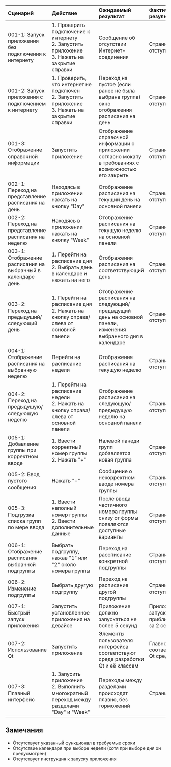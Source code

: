 |Cценарий|Действие|Ожидаемый результат|Фактический результат| Оценка|
|:---|:---|:---|:---|:---|
|001-1: Запуск приложения без подключения к интернету|1. Проверить подключение к интернету <br /> 2. Запустить приложение <br /> 3. Нажать на закрытие справки|Сообщение об отсутствии Интернет-соединения|Страница отстутвует|Тест не пройден|
|001-2: Запуск приложения с подключением к интернету|1. Проверить, что интернет не подключен <br /> 2. Запустить приложение <br /> 3. Нажать на закрытие справки|Переход на пустое (если ранее не была выбрана группа) окно отображения расписания на день|Страница отстутвует|Тест не пройден|
|001-3: Отображение справочной информации|Запустить приложение|Отображение справочной информации о приложении согласно мокапу в требованиях с возможностью его закрыть|Страница отстутвует|Тест не пройден|
|002-1: Переход на представление расписания на день|Находясь в приложении нажать на кнопку "Day"|Отображение расписания на текущий день на основной панели|Страница отстутвует|Тест не пройден|
|002-2: Переход на представление расписания на неделю|Находясь в приложении нажать на кнопку "Week"|Отображение расписания на текущую неделю на основной панели|Страница отстутвует|Тест не пройден|
|003-1: Отображение расписания на выбранный в календаре день|1. Перейти на расписание дня <br /> 2. Выбрать день в календаре и нажать на него|Отображения расписания на соответствующий день|Страница отстутвует|Тест не пройден|
|003-2: Переход на предыдуший/следующий день|1. Перейти на расписание дня <br /> 2. Нажать на кнопку справа/слева от основной панели|Отображение расписания на следующий/предыдущий день на основной панели, изменения выбранного дня в календаре|Страница отстутвует|Тест не пройден|
|004-1: Отображение расписания на выбранную неделю|Перейти на расписание недели <br />|Отображения расписания на текущую неделю|Страница отстутвует|Тест не пройден|
|004-2: Переход на предыдушую/следующую неделю|1. Перейти на расписание недели <br /> 2. Нажать на кнопку справа/слева от основной панели|Отображение расписания на следующую/предыдущую неделю на основной панели|Страница отстутвует|Тест не пройден|
|005-1: Добавление группы при корректном вводе|1. Ввести корректный номер группы <br /> 2. Нажать "+"|Налевой панеди групп добавляется новая группа|Страница отстутвует|Тест не пройден|
|005-2: Ввод пустого сообщения|Нажать "+"|Сообщение о некорректном вводе номера группы|Страница отстутвует|Тест не пройден|
|005-3: Подгрузка списка групп по мере ввода|1. Ввести неполный номер группы <br /> 2. Ввести дополнительные данные|После ввода частичного номера группы снизу от формы появляются доступные варианты|Страница отстутвует|Тест не пройден|
|006-1: Отображение расписания выбранной подгруппы|Выбрать подгруппу, нажав "1" или "2" около номера группы|Переход на рассписание конкретной подгруппы|Страница отстутвует|Тест не пройден|
|006-2: Изменение подгруппы|Выбрать другую подгруппу|Переход на расписание другой подгруппы|Страница отстутвует|Тест не пройден|
|007-1: Быстрый запуск приложения|Запустить установленное приложения на девайсе|Приложение должно запускаться не более 5 секунд|Приложение запускается приблизительно за 2 секунды|Тест пройден|
|007-2: Использование Qt|Запустить приложение|Элементы пользователя интерфейса соответствуют среде разработки Qt и её классам|Главное окно соответствует Qt среде|Тест пройден|
|007-3: Плавный интерфейс|1. Запусить приложение <br /> 2. Выполнить многократный переход между разделами "Day" и "Week"|Переходы между разделами происходят плавно, без торможений|Страниц нет|Тест не пройден|


## Замечания
* Отсутствует указанный функционал в требуемые сроки
* Отсутствие календаря при выборе недели (хотя при выборе дня он предусмотрен)
* Отсутствует инструкция к запуску приложения
